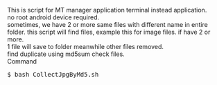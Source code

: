 This is script for MT manager application
terminal instead application.<br/>
no root android device required.<br/>
sometimes, we have 2 or more same files with different name in entire folder.
this script will find files, example this for image files.
if have 2 or more.<br/>
1 file will save to folder
meanwhile other files removed.<br/>
find duplicate using md5sum check files.<br/>
Command<br/>
<pre>$ bash CollectJpgByMd5.sh</pre>
